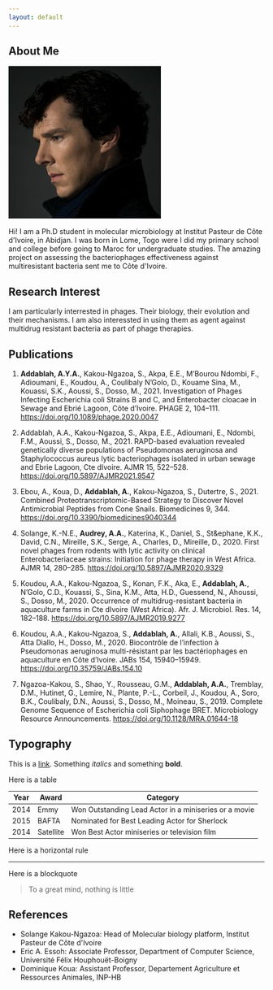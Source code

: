 ```yaml
---
layout: default
---
```


## About Me

<img class="profile-picture" src="sherlock.jpg">

Hi! I am a Ph.D student in molecular microbiology at Institut Pasteur de Côte d'Ivoire, in Abidjan. I was born in Lome, Togo were I did my primary school and college before going to
Maroc for undergraduate studies. The amazing project on assessing the bacteriophages effectiveness against multiresistant bacteria sent me to Côte d'Ivoire.

## Research Interest

I am particularly interrested in phages. Their biology, their evolution and their mechanisms. I am also interessted in using them as agent against multidrug resistant bacteria as part of phage therapies.

## Publications

1. **Addablah, A.Y.A.**, Kakou-Ngazoa, S., Akpa, E.E., M’Bourou Ndombi, F., Adioumani, E., Koudou, A., Coulibaly N’Golo, D., Kouame Sina, M., Kouassi, S.K., Aoussi, S., Dosso, M., 2021. Investigation of Phages Infecting Escherichia coli Strains B and C, and Enterobacter cloacae in Sewage and Ebrié Lagoon, Côte d’Ivoire. PHAGE 2, 104–111. https://doi.org/10.1089/phage.2020.0047

2. Addablah, A.A., Kakou-Ngazoa, S., Akpa, E.E., Adioumani, E., Ndombi, F.M., Aoussi, S., Dosso, M., 2021. RAPD-based evaluation revealed genetically diverse populations of Pseudomonas aeruginosa and Staphylococcus aureus lytic bacteriophages isolated in urban sewage and Ebrie Lagoon, Cte dIvoire. AJMR 15, 522–528. https://doi.org/10.5897/AJMR2021.9547

3. Ebou, A., Koua, D., **Addablah, A.**, Kakou-Ngazoa, S., Dutertre, S., 2021. Combined Proteotranscriptomic-Based Strategy to Discover Novel Antimicrobial Peptides from Cone Snails. Biomedicines 9, 344. https://doi.org/10.3390/biomedicines9040344

4. Solange, K.-N.E., **Audrey, A.A.**, Katerina, K., Daniel, S., St&ephane, K.K., David, C.N., Mireille, S.K., Serge, A., Charles, D., Mireille, D., 2020. First novel phages from rodents with lytic activity on clinical Enterobacteriaceae strains: Initiation for phage therapy in West Africa. AJMR 14, 280–285. https://doi.org/10.5897/AJMR2020.9329

5. Koudou, A.A., Kakou-Ngazoa, S., Konan, F.K., Aka, E., **Addablah, A.**, N’Golo, C.D., Kouassi, S., Sina, K.M., Atta, H.D., Guessend, N., Ahoussi, S., Dosso, M., 2020. Occurrence of multidrug-resistant bacteria in aquaculture farms in Cte dIvoire (West Africa). Afr. J. Microbiol. Res. 14, 182–188. https://doi.org/10.5897/AJMR2019.9277

6. Koudou, A.A., Kakou-Ngazoa, S., **Addablah, A.**, Allali, K.B., Aoussi, S., Atta Diallo, H., Dosso, M., 2020. Biocontrôle de l’infection à Pseudomonas aeruginosa multi-résistant par les bactériophages en aquaculture en Côte d’Ivoire. JABs 154, 15940–15949. https://doi.org/10.35759/JABs.154.10


7. Ngazoa-Kakou, S., Shao, Y., Rousseau, G.M., **Addablah, A.A.**, Tremblay, D.M., Hutinet, G., Lemire, N., Plante, P.-L., Corbeil, J., Koudou, A., Soro, B.K., Coulibaly, D.N., Aoussi, S., Dosso, M., Moineau, S., 2019. Complete Genome Sequence of Escherichia coli Siphophage BRET. Microbiology Resource Announcements. https://doi.org/10.1128/MRA.01644-18



## Typography

This is a [link](http://google.com). Something *italics* and something **bold**.

Here is a table

Year | Award | Category
-----|-------|--------
2014 | Emmy  | Won Outstanding Lead Actor in a miniseries or a movie
2015 | BAFTA | Nominated for Best Leading Actor for Sherlock
2014 | Satellite | Won Best Actor miniseries or television film

Here is a horizontal rule

---

Here is a blockquote

> To a great mind, nothing is little

## References

* Solange Kakou-Ngazoa: Head of Molecular biology platform, Institut Pasteur de Côte d'Ivoire
* Eric A. Essoh: Associate Professor, Department of Computer Science, Université Félix Houphouët-Boigny
* Dominique Koua: Assistant Professor, Departement Agriculture et Ressources Animales, INP-HB
